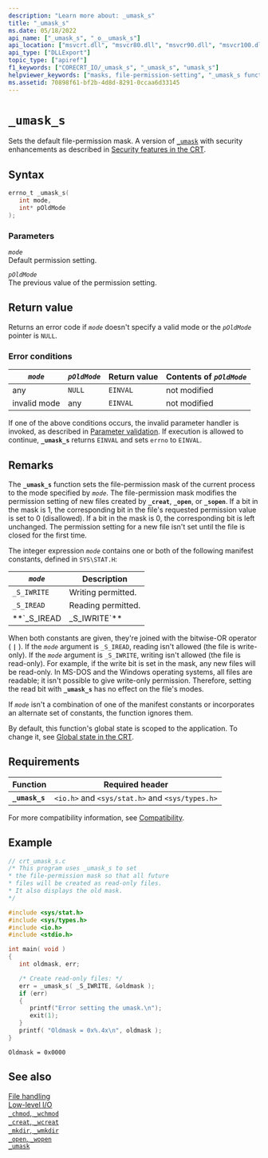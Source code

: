 ```yaml
---
description: "Learn more about: _umask_s"
title: "_umask_s"
ms.date: 05/18/2022
api_name: ["_umask_s", "_o__umask_s"]
api_location: ["msvcrt.dll", "msvcr80.dll", "msvcr90.dll", "msvcr100.dll", "msvcr100_clr0400.dll", "msvcr110.dll", "msvcr110_clr0400.dll", "msvcr120.dll", "msvcr120_clr0400.dll", "ucrtbase.dll", "api-ms-win-crt-filesystem-l1-1-0.dll", "api-ms-win-crt-private-l1-1-0.dll"]
api_type: ["DLLExport"]
topic_type: ["apiref"]
f1_keywords: ["CORECRT_IO/_umask_s", "_umask_s", "umask_s"]
helpviewer_keywords: ["masks, file-permission-setting", "_umask_s function", "masks", "file permissions [C++]", "umask_s function", "files [C++], permission settings for"]
ms.assetid: 70898f61-bf2b-4d8d-8291-0ccaa6d33145
---
```

# `_umask_s`

Sets the default file-permission mask. A version of [`_umask`](umask.md) with security enhancements as described in [Security features in the CRT](../security-features-in-the-crt.md).

## Syntax

```C
errno_t _umask_s(
   int mode,
   int* pOldMode
);
```

### Parameters

*`mode`*\
Default permission setting.

*`pOldMode`*\
The previous value of the permission setting.

## Return value

Returns an error code if *`mode`* doesn't specify a valid mode or the *`pOldMode`* pointer is `NULL`.

### Error conditions

| *`mode`* | *`pOldMode`* | Return value | Contents of *`pOldMode`* |
|--|--|--|--|
| any | `NULL` | `EINVAL` | not modified |
| invalid mode | any | `EINVAL` | not modified |

If one of the above conditions occurs, the invalid parameter handler is invoked, as described in [Parameter validation](../parameter-validation.md). If execution is allowed to continue, **`_umask_s`** returns `EINVAL` and sets `errno` to `EINVAL`.

## Remarks

The **`_umask_s`** function sets the file-permission mask of the current process to the mode specified by *`mode`*. The file-permission mask modifies the permission setting of new files created by **`_creat`**, **`_open`**, or **`_sopen`**. If a bit in the mask is 1, the corresponding bit in the file's requested permission value is set to 0 (disallowed). If a bit in the mask is 0, the corresponding bit is left unchanged. The permission setting for a new file isn't set until the file is closed for the first time.

The integer expression *`mode`* contains one or both of the following manifest constants, defined in `SYS\STAT.H`:

| *`mode`* | Description |
|--|--|
| `_S_IWRITE` | Writing permitted. |
| `_S_IREAD` | Reading permitted. |
| **`_S_IREAD | _S_IWRITE`** | Reading and writing permitted. |

When both constants are given, they're joined with the bitwise-OR operator ( **`|`** ). If the *`mode`* argument is `_S_IREAD`, reading isn't allowed (the file is write-only). If the *`mode`* argument is `_S_IWRITE`, writing isn't allowed (the file is read-only). For example, if the write bit is set in the mask, any new files will be read-only. In MS-DOS and the Windows operating systems, all files are readable; it isn't possible to give write-only permission. Therefore, setting the read bit with **`_umask_s`** has no effect on the file's modes.

If *`mode`* isn't a combination of one of the manifest constants or incorporates an alternate set of constants, the function ignores them.

By default, this function's global state is scoped to the application. To change it, see [Global state in the CRT](../global-state.md).

## Requirements

| Function | Required header |
|--|--|
| **`_umask_s`** | `<io.h>` and `<sys/stat.h>` and `<sys/types.h>` |

For more compatibility information, see [Compatibility](../compatibility.md).

## Example

```C
// crt_umask_s.c
/* This program uses _umask_s to set
* the file-permission mask so that all future
* files will be created as read-only files.
* It also displays the old mask.
*/

#include <sys/stat.h>
#include <sys/types.h>
#include <io.h>
#include <stdio.h>

int main( void )
{
   int oldmask, err;

   /* Create read-only files: */
   err = _umask_s( _S_IWRITE, &oldmask );
   if (err)
   {
      printf("Error setting the umask.\n");
      exit(1);
   }
   printf( "Oldmask = 0x%.4x\n", oldmask );
}
```

```Output
Oldmask = 0x0000
```

## See also

[File handling](../file-handling.md)\
[Low-level I/O](../low-level-i-o.md)\
[`_chmod`, `_wchmod`](chmod-wchmod.md)\
[`_creat`, `_wcreat`](creat-wcreat.md)\
[`_mkdir`, `_wmkdir`](mkdir-wmkdir.md)\
[`_open`, `_wopen`](open-wopen.md)\
[`_umask`](umask.md)
